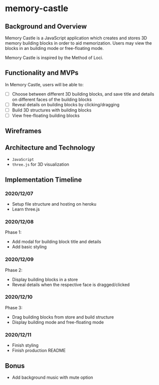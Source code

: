 # memory-castle

## Background and Overview 

Memory Castle is a JavaScript application which creates and stores 3D memory building blocks in order to aid memorization. Users may view the blocks in an building mode or free-floating mode.

Memory Castle is inspired by the Method of Loci.

## Functionality and MVPs 

In Memory Castle, users will be able to:
- [ ] Choose between different 3D building blocks, and save title and details on different faces of the building blocks
- [ ] Reveal details on building blocks by clicking/dragging
- [ ] Build 3D structures with building blocks
- [ ] View free-floating building blocks

## Wireframes 


## Architecture and Technology 

- `JavaScript`
- `three.js` for 3D visualization 

## Implementation Timeline 

### 2020/12/07
- Setup file structure and hosting on heroku
- Learn three.js

### 2020/12/08
Phase 1:
- Add modal for building block title and details
- Add basic styling

### 2020/12/09
Phase 2:
- Display building blocks in a store
- Reveal details when the respective face is dragged/clicked

### 2020/12/10
Phase 3:
- Drag building blocks from store and build structure
- Display building mode and free-floating mode

### 2020/12/11
- Finish styling
- Finish production README

## Bonus 
- Add background music with mute option